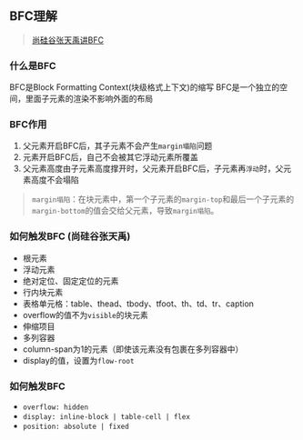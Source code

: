 ## BFC理解
> [尚硅谷张天禹讲BFC](https://www.bilibili.com/video/BV1p84y1P7Z5?p=199&vd_source=2dd02d64c29ab7eefcc5106eb9b51955)
### 什么是BFC
BFC是Block Formatting Context(块级格式上下文)的缩写
BFC是一个独立的空间，里面子元素的渲染不影响外面的布局

### BFC作用
1. 父元素开启BFC后，其子元素不会产生`margin塌陷`问题
2. 元素开启BFC后，自己不会被其它浮动元素所覆盖
3. 父元素高度由子元素高度撑开时，父元素开启BFC后，子元素再`浮动`时，父元素高度不会塌陷

> `margin塌陷`：在块元素中，第一个子元素的`margin-top`和最后一个子元素的`margin-bottom`的值会交给父元素，导致`margin塌陷`。

### 如何触发BFC (尚硅谷张天禹)
- 根元素
- 浮动元素
- 绝对定位、固定定位的元素
- 行内块元素
- 表格单元格：table、thead、tbody、tfoot、th、td、tr、caption 
- overflow的值不为`visible`的块元素
- 伸缩项目
- 多列容器
- column-span为1的元素（即使该元素没有包裹在多列容器中）
- display的值，设置为`flow-root`

### 如何触发BFC
- `overflow: hidden`
- `display: inline-block | table-cell | flex`
- `position: absolute | fixed`